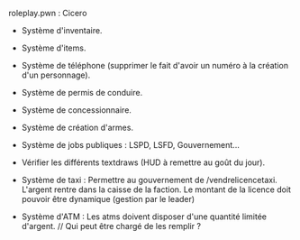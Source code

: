 roleplay.pwn : Cicero

- Système d'inventaire.
- Système d'items.
- Système de téléphone (supprimer le fait d'avoir un numéro à la création d'un personnage).
- Système de permis de conduire.
- Système de concessionnaire.
- Système de création d'armes.
- Système de jobs publiques : LSPD, LSFD, Gouvernement...
- Vérifier les différents textdraws (HUD à remettre au goût du jour).

- Système de taxi : Permettre au gouvernement de /vendrelicencetaxi. L'argent rentre dans la caisse de la faction. Le montant de la licence doit pouvoir être dynamique (gestion par le leader)
- Système d'ATM : Les atms doivent disposer d'une quantité limitée d'argent. // Qui peut être chargé de les remplir ?